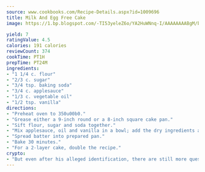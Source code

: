 ```yaml
---
source: www.cookbooks.com/Recipe-Details.aspx?id=1009696
title: Milk And Egg Free Cake
image: https://1.bp.blogspot.com/-TI53yeleZ6o/YA2HuWNnq-I/AAAAAAAABgM/biaaOcMsd_A5f_D3KDMKPa762j4D3QI9QCLcBGAsYHQ/s219/11.png

yield: 7
ratingValue: 4.5
calories: 191 calories
reviewCount: 374
cookTime: PT1H
prepTime: PT24M
ingredients:
- "1 1/4 c. flour"
- "2/3 c. sugar"
- "3/4 tsp. baking soda"
- "3/4 c. applesauce"
- "1/3 c. vegetable oil"
- "1/2 tsp. vanilla"
directions:
- "Preheat oven to 350u00b0."
- "Grease either a 9-inch round or a 8-inch square cake pan."
- "Sift flour, sugar and soda together."
- "Mix applesauce, oil and vanilla in a bowl; add the dry ingredients and stir just until flour is moistened."
- "Spread batter into prepared pan."
- "Bake 30 minutes."
- "For a 2-layer cake, double the recipe."
crypto:
- "But even after his alleged identification, there are still more questions than answers about the enigmatic creator of Bitcoin."
---
```

